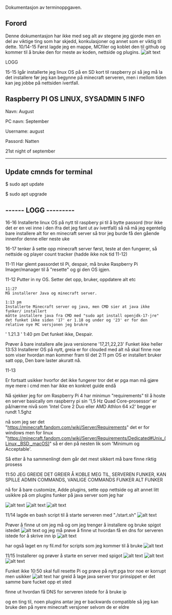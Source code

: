 Dokumentasjon av terminoppgaven.

Forord
--
Denne dokumentasjon har ikke med seg alt av stegene jeg gjorde men en del av viktige ting som har skjedd, konkulasjoner og annet som er viktig til dette.
10/14-15
Først lagde jeg en mappe, MCfiler og koblet den til github og kommer til å bruke den
for meste av koden, nettside og plugins.
![alt text](image-1.png)



LOGG

15-15
Igår installerte jeg linux OS på en SD kort til raspberry pi så jeg må la det installere før jeg kan begynne på minecraft serveren, men i mellom tiden kan jeg jobbe
på nettsiden ivertfall.

Raspberry PI OS LINUX, SYSADMIN 5 INFO
---------------------------

Navn: August

PC navn: September

Username: august

Passord: Natten

21st night of september

----------------------------
Update cmnds for terminal
---

$ sudo apt update

$ sudo apt upgrade


------ LOGG ---------
------------

16-16
Installerte linux OS på nytt til raspbery pi til å bytte passord (tror ikke det er en vei inne i den ifra det jeg fant ut av ivertfall) så nå må jeg egentelig bare
installere alt for en minecraft server så tror jeg burde få den gående innenfor denne eller neste uke

16-17 
tenker å sette opp minecraft server først, teste at den fungerer, så nettside og player count tracker (hadde ikke nok tid 11-12)

11-11
Har glemt passordet til Pi, despair, må bruke Raspberry Pi Imager/manager til å "resette" og gi den OS igjen.

11-12 
Putter in ny OS. Setter det opp, bruker, oppdatere alt etc

    11:27 
    Må installerer Java og minecraft server.

    1:13 pm
    Installerte Minecraft server og java, men CMD sier at java ikke funker/ installert
    måtte installere java fra CMD med "sudo apt install openjdk-17-jre"  det funket ikke siden '17' er 1.18 og under og '23' er for den relative nye MC versjonen jeg brukre
   ' 1.21.3 '
   1:40 pm
   Det funket ikke, Despair.

   Prøver å bare installere alle java versionene '17,21,22,23'
   Funket ikke heller
     13:53
     Installerer OS på nytt, greia er for clouded med alt nå skal finne noe som viser hvordan man kommer fram til det
    2:11 pm
    OS er installert bruker satt opp, Den bare laster akuratt nå.

11-13

Er fortsatt usikker hvorfor det ikke fungerer tror det er pga man må gjøre mye mere i cmd men har ikke en konkret guide endå

Nå sjekker jeg for om Raspberry Pi 4 har minimun "requirements" til å hoste en server
basically om raspberry pi sin '1,5 Hz Quad Core-prosessor' er på/nærme nivå som 'Intel Core 2 Duo eller AMD Athlon 64 x2' begge er rundt 1.5ghz 

nå som jeg ser det "https://minecraft.fandom.com/wiki/Server/Requirements" det er for windows men for linux "https://minecraft.fandom.com/wiki/Server/Requirements/Dedicated#Unix_(Linux,_BSD,_macOS)" så er den på nesten lik som 'Minimum og Acceptable'.

Så etter å ha sammenlingt dem går det mest sikkert må bare finne riktig prosess

 11:50
 JEG GREIDE DET
 GREIER Å KOBLE MEG TIL, SERVEREN FUNKER, KAN SPILLE ADMIN COMMANDS, VANLIGE COMMANDS FUNKER ALT FUNKER
 
  nå for å bare customize, Adde plugins, sette opp nettside og alt annet litt usikkre på om plugins funker på java server som jeg har

 ![alt text](image-3.png)
 ![alt text](image-2.png)
![alt text](image.png)

11/14
lagde en bash script til å starte serveren med "./start.sh"
![alt text](image-4.png)

Prøver å finne ut om jeg må og om jeg trenger å installere og bruke spigot istedet
![alt text](image-5.png)
og jeg må prøve å finne ut hvordan få en dns for serveren istede for å skrive inn ip  ![alt text](image-3.png)

har også laget en ny fil.md for scripts som jeg kommer til å bruke
![alt text](image-6.png)

11/15
Installerer og prøver å starte en server med spigot
![alt text](<Screenshot 2024-11-15 092741.png>)
![alt text](<Screenshot 2024-11-15 092943.png>)
![alt text](image-7.png)

Funket ikke 10:50 
skal full resette Pi og prøve på nytt pga tror noe er korrupt men usikker
![alt text](image-9.png)
har greid å lage java server tror prinsippet er det samme
bare fucket opp et sted



finne ut hvordan få DNS for serveren istede for å bruke ip

og en ting til, noen plugins antar jeg er backwards compatible så jeg kan bruke den på nyere minecraft versjoner selvom de er eldre
